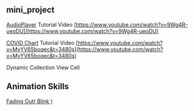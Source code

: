 ## mini_project

   [AudioPlayer](https://github.com/hebaek76916/mini_project/tree/master/AudioPlayer)
    Tutorial Video
    [https://www.youtube.com/watch?v=9Wg4R-ueoDU](https://www.youtube.com/watch?v=9Wg4R-ueoDU)

   [COVID Chart](https://github.com/hebaek76916/mini_project/tree/master/COVIDCHART_IOSACADEMY)
    Tutorial Video 
    [https://www.youtube.com/watch?v=MyYV65boqec&t=3480s](https://www.youtube.com/watch?v=MyYV65boqec&t=3480s)

Dynamic Collection View Cell

## Animation Skills

   [Fading Out( Blink )](https://github.com/hebaek76916/mini_project/blob/master/mini_skills/mini_skills/TableVIewControllers/FadeOutViewController.swift)
